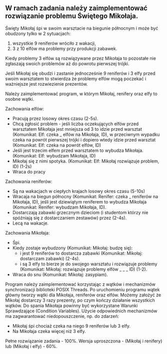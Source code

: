 ## W ramach zadania należy zaimplementować rozwiązanie problemu Świętego Mikołaja.

Święty Mikołaj śpi w swoim warsztacie na biegunie północnym i może być obudzony tylko w 2 sytuacjach:

1. wszystkie 9 reniferów wróciło z wakacji,
2. 3 z 10 elfów ma problemy przy produkcji zabawek.

Kiedy problemy 3 elfów są rozwiązywane przez Mikołaja to pozostałe nie zgłaszają swoich problemów aż do powrotu
pierwszej trójki.

Jeśli Mikołaj się obudzi i zastanie jednocześnie 9 reniferów i 3 elfy przed swoim warsztatem to stwierdza że problemy
elfów mogą poczekać i ważniejsze jest rozwiezienie prezentów.

Należy zaimplementować program, w którym Mikołaj, renifery oraz elfy to osobne wątki.

Zachowania elfów:

- Pracują przez losowy okres czasu (2-5s).
- Chcą zgłosić problem - jeśli liczba oczekujących elfów przed warsztatem Mikołaja jest mniejsza od 3 to idzie przed
  warsztat (Komunikat: Elf: czeka _ elfów na Mikołaja, ID), w przeciwnym wypadku czeka na powrót pierwszej trójki i
  dopiero wtedy idzie przed warsztat (Komunikat: Elf: czeka na powrót elfów, ID)
- Jeśli jest trzecim elfem przed warsztatem to wybudza Mikołaja. (Komunikat: Elf: wybudzam Mikołaja, ID)
- Mikołaj się z nimi spotyka. (Komunikat: Elf: Mikołaj rozwiązuje problem, ID) (1-2s)
- Wraca do pracy

Zachowania reniferów:

- Są na wakacjach w ciepłych krajach losowy okres czasu (5-10s)
- Wracaja na biegun północny (Komunikat: Renifer: czeka _ reniferów na Mikołaja, ID), jeśli jest dziewiątym reniferem to
  wybudza Mikołaja (Komunikat: Renifer: wybudzam Mikołaja, ID).
- Dostarczają zabawki grzecznym dzieciom (i studentom którzy nie spóźniają się z dostarczaniem zestawów) przez (2-4s).
- Lecą na wakacje.

Zachowania Mikołaja:

- Śpi.
- Kiedy zostaje wybudzony (Komunikat: Mikołaj: budzę się):
    - i jest 9 reniferów to dostarcza zabawki (Komunikat: Mikołaj: dostarczam zabawki) (2-4s).
    - i są 3 elfy to bierze je do swojego warsztatu i rozwiązuje problemy (Komunikat: Mikołaj: rozwiązuje problemy elfów
      _ _ _ ID) (1-2).
- Wraca do snu (Komunikat: Mikołaj: zasypiam).

Program należy zaimplementować korzystając z wątków i mechanizmów synchronizacji biblioteki POSIX Threads. Po
uruchomieniu programu wątek główny tworzy wątki dla Mikołaja, reniferów oraz elfów. Możemy założyć że Mikołaj dostarczy
3 razy prezenty, po czym kończy działanie wszystkich wątków. Do spania Mikołaja powinny być wykorzystane Warunki
Sprawdzające (Condition Variables). Użycie odpowiednich mechanizmów ma zagwarantować niedopouszczenie, np. do zdarzeń:

- Mikołaj śpi chociaż czeka na niego 9 reniferów lub 3 elfy.
- Na Mikołaja czeka więcej niż 3 elfy.

Pełne rozwiązanie zadania - 100%. Wersja uproszczona - (Mikołaj i renifery) lub (Mikołaj i elfy) - 60%.